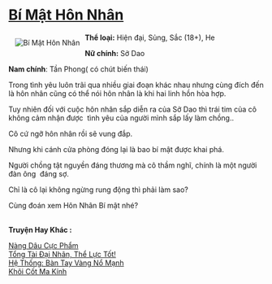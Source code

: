 <a href="https://utruyen.com/bi-mat-hon-nhan/18704/" title="Bí Mật Hôn Nhân"><h1>Bí Mật Hôn Nhân</h1></a><div style="display:table"><img align="right" style="float: left; padding: 10px;" src="https://utruyen.com/images/story/200x260/bi-mat-hon-nhan.jpg" alt="Bí Mật Hôn Nhân"><b>Thể loại:</b> Hiện đại, Sủng, Sắc (18+), He<p></p><b>Nữ chính:</b> Sở Dao<p></p><b>Nam chính</b>: Tần Phong( có chút biến thái)<p></p>Trong tình yêu luôn trãi qua nhiều giai đoạn khác nhau nhưng cùng đích đến là hôn nhân cũng có thể nói hôn nhân là khi hai linh hồn hòa hợp.<p></p>Tuy nhiên đối với cuộc hôn nhân sắp diễn ra của Sở Dao thì trái tim của cô không cảm nhận được  tình yêu của người mình sắp lấy làm chồng..<p></p>Cô cứ ngỡ hôn nhân rồi sẽ vung đắp.<p></p>Nhưng khi cánh cửa phòng đóng lại là bao bí mật được khai phá.<p></p>Người chồng tật nguyền đáng thương mà cô thầm nghĩ, chính là một người đàn ông  đáng sợ.<p></p>Chỉ là cô lại không ngừng rung động thì phải làm sao?<p></p>Cùng đoán xem Hôn Nhân Bí mật nhé?</div><p><br><b>Truyện Hay Khác :</b></p><a href="https://utruyen.com/nang-dau-cuc-pham/16891/" alt="Nàng Dâu Cực Phẩm">Nàng Dâu Cực Phẩm</a><br/><a href="https://truyenngontinhay.wordpress.com/2019/10/03/tong-tai-dai-nhan-the-luc-tot/" alt="Tổng Tài Đại Nhân, Thể Lực Tốt!">Tổng Tài Đại Nhân, Thể Lực Tốt!</a><br/><a href="https://www.pinterest.com/pin/643874077960321644/" alt="Hệ Thống: Bàn Tay Vàng Nổ Mạnh">Hệ Thống: Bàn Tay Vàng Nổ Mạnh</a><br/><a href="https://dammyh.wordpress.com/2019/11/07/khoi-cot-ma-kinh/" alt="Khôi Cốt Ma Kính">Khôi Cốt Ma Kính</a><br/>